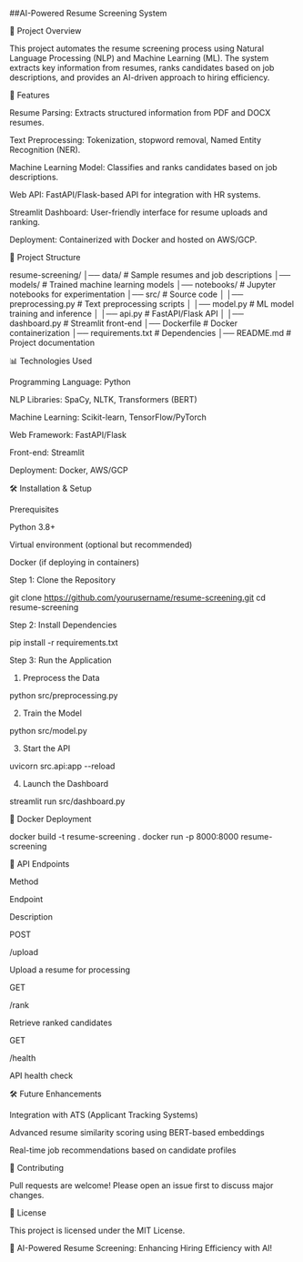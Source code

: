 ##AI-Powered Resume Screening System

📌 Project Overview

This project automates the resume screening process using Natural Language Processing (NLP) and Machine Learning (ML). The system extracts key information from resumes, ranks candidates based on job descriptions, and provides an AI-driven approach to hiring efficiency.

🚀 Features

Resume Parsing: Extracts structured information from PDF and DOCX resumes.

Text Preprocessing: Tokenization, stopword removal, Named Entity Recognition (NER).

Machine Learning Model: Classifies and ranks candidates based on job descriptions.

Web API: FastAPI/Flask-based API for integration with HR systems.

Streamlit Dashboard: User-friendly interface for resume uploads and ranking.

Deployment: Containerized with Docker and hosted on AWS/GCP.

📂 Project Structure

resume-screening/
│── data/                  # Sample resumes and job descriptions
│── models/                # Trained machine learning models
│── notebooks/             # Jupyter notebooks for experimentation
│── src/                   # Source code
│   │── preprocessing.py    # Text preprocessing scripts
│   │── model.py           # ML model training and inference
│   │── api.py             # FastAPI/Flask API
│   │── dashboard.py       # Streamlit front-end
│── Dockerfile             # Docker containerization
│── requirements.txt       # Dependencies
│── README.md              # Project documentation

📊 Technologies Used

Programming Language: Python

NLP Libraries: SpaCy, NLTK, Transformers (BERT)

Machine Learning: Scikit-learn, TensorFlow/PyTorch

Web Framework: FastAPI/Flask

Front-end: Streamlit

Deployment: Docker, AWS/GCP

🛠️ Installation & Setup

Prerequisites

Python 3.8+

Virtual environment (optional but recommended)

Docker (if deploying in containers)

Step 1: Clone the Repository

git clone https://github.com/yourusername/resume-screening.git
cd resume-screening

Step 2: Install Dependencies

pip install -r requirements.txt

Step 3: Run the Application

1. Preprocess the Data

python src/preprocessing.py

2. Train the Model

python src/model.py

3. Start the API

uvicorn src.api:app --reload

4. Launch the Dashboard

streamlit run src/dashboard.py

🐳 Docker Deployment

docker build -t resume-screening .
docker run -p 8000:8000 resume-screening

🔗 API Endpoints

Method

Endpoint

Description

POST

/upload

Upload a resume for processing

GET

/rank

Retrieve ranked candidates

GET

/health

API health check

🛠️ Future Enhancements

Integration with ATS (Applicant Tracking Systems)

Advanced resume similarity scoring using BERT-based embeddings

Real-time job recommendations based on candidate profiles

🤝 Contributing

Pull requests are welcome! Please open an issue first to discuss major changes.

📜 License

This project is licensed under the MIT License.

🚀 AI-Powered Resume Screening: Enhancing Hiring Efficiency with AI!
